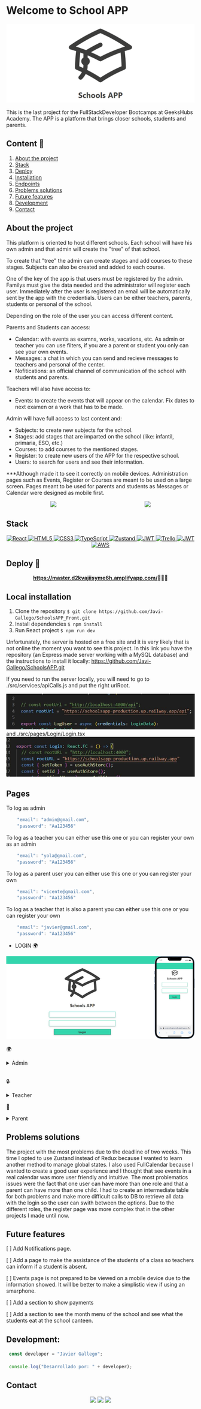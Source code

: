 # Welcome to School APP


<center><img src="./public/favicon.png"/></center>


This is the last project for the FullStackDeveloper Bootcamps at GeeksHubs Academy. The APP is a platform that brings closer schools, students and parents. 

  ## Content 📝
  <ol>
    <li><a href="#about-the-project">About the project</a></li>
    <li><a href="#stack">Stack</a></li>
    <li><a href="#deploy-🚀">Deploy</a></li>
    <li><a href="#local-installation">Installation</a></li>
    <li><a href="#endpoints">Endpoints</a></li>
    <li><a href="#problems-solutions">Problems solutions</a></li>
    <li><a href="#future-features">Future features</a></li>
    <li><a href="#development">Development</a></li>
    <li><a href="#contact">Contact</a></li>
  </ol>

## About the project

This platform is oriented to host different schools. Each school will have his own admin and that admin will create the "tree" of that school.

To create that "tree" the admin can create stages and add courses to these stages. Subjects can also be created and added to each course.

One of the key of the app is that users must be registered by the admin. Familys must give the data needed and the administrator will register each user. Immediately after the user is registered an email will be automatically sent by the app with the credentials. Users can be either teachers, parents, students or personal of the school.

Depending on the role of the user you can access different content.

Parents and Students can access:
- Calendar: with events as examns, works, vacations, etc. As admin or teacher you can use filters, if you are a parent or student you only can see your own events.
- Messages: a chat in which you can send and recieve messages to teachers and personal of the center.
- Nofitications: an official channel of communication of the school with students and parents.

Teachers will also have access to:
- Events: to create the events that will appear on the calendar. Fix dates to next examen or a work that has to be made.

Admin will have full access to last content and:
- Subjects: to create new subjects for the school.
- Stages: add stages that are imparted on the school (like: infantil, primaria, ESO, etc.)
- Courses: to add courses to the mentioned stages.
- Register: to create new users of the APP for the respective school.
- Users: to search for users and see their information.

***Although made it to see it correctly on mobile devices. Administration pages such as Events, Register or Courses are meant to be used on a large screen. Pages meant to be used for parents and students as Messages or Calendar were designed as mobile first.

<div style="display: flex; justify-content: space-around;">
<center><img src="./public/sample1.gif"/></center>
<center><img src="./public/sample2.gif"/></center>
</div>

## Stack

<div align="center">
<a href="">
    <img src="https://img.shields.io/badge/React-000000?style=for-the-badge&logo=react&logoColor=White" alt="React" />
</a>
<a href="">
    <img src="https://img.shields.io/badge/html5-%23E34F26.svg?style=for-the-badge&logo=html5&logoColor=white" alt="HTML5" />
</a>
<a href="">
    <img src="https://img.shields.io/badge/css3-FC9521.svg?style=for-the-badge&logo=css3&logoColor=white" alt="CSS3" />
</a>
<a href="">
    <img src= "https://img.shields.io/badge/TypeScript-007ACC?style=for-the-badge&logo=typescript&logoColor=white" alt="TypeScript"/>
</a>
<a href="">
    <img src="https://img.shields.io/badge/zustand-%23593d88.svg?style=for-the-badge&logo=zustand&logoColor=white" alt="Zustand" />
</a>
<a href="">
    <img src="https://img.shields.io/badge/JWT-287606?style=for-the-badge&logo=jsonwebtokens&logoColor=white" alt="JWT" />
</a>
<a href="">
    <img src="https://img.shields.io/badge/Trello-0052CC?style=for-the-badge&logo=trello&logoColor=white" alt="Trello" />
</a>
<a href="">
    <img src="https://img.shields.io/badge/photoshop-%2331A8FF.svg?style=for-the-badge&logo=adobe%20photoshop&logoColor=white" alt="JWT" />
</a>
<a href="">
    <img src="https://img.shields.io/badge/Amazon_AWS-232F3E?style=for-the-badge&logo=amazon-aws&logoColor=whitee" alt="AWS" />
</a>
 </div>

## Deploy 🚀
<div align="center">
    <a href="https://master.d2kvajiisyme6h.amplifyapp.com/"><strong>https://master.d2kvajiisyme6h.amplifyapp.com/</strong></a>🚀🚀🚀
</div>


## Local installation

1. Clone the repository
` $ git clone https://github.com/Javi-Gallego/SchoolsAPP_Front.git `
2. Install dependencies
` $ npm install `
3. Run React project
` $ npm run dev `

Unfortunately, the server is hosted on a free site and it is very likely that is not online the moment you want to see this project. In this link you have the repository (an Express made server working with a MySQL database) and the instructions to install it locally:
https://github.com/Javi-Gallego/SchoolsAPP.git

If you need to run the server locally, you will need to go to ./src/services/apiCalls.js and put the right urlRoot.
<center><img src="./public/rooturl.jpg"></center>
and ./src/pages/Login/Login.tsx
<center><img src="./public/rooturl2.jpg"></center>

## Pages

To log as admin 
``` js
    "email": "admin@gmail.com",
    "password": "Aa123456"
```
To log as a teacher you can either use this one or you can register your own as an admin
``` js
    "email": "yola@gmail.com",
    "password": "Aa123456"
```
To log as a parent user you can either use this one or you can register your own
``` js
    "email": "vicente@gmail.com",
    "password": "Aa123456"
```
To log as a teacher that is also a parent you can either use this one or you can register your own
``` js
    "email": "javier@gmail.com",
    "password": "Aa123456"
```

- LOGIN :earth_africa:

<center><img src="./public/login1.jpg"></center> 

:earth_africa: 
<details>
<summary>Admin </summary>

- MENU
<center><img src="./public/menuadmin.png"></center>

- REGISTER :earth_africa:

<center><img src="./public/register1.jpg"></center>
<center><img src="./public/register2.jpg"></center>

As you are writing in the inputs you can see if the field has an error and is not valid.

As a user can have more than one role, if you want to add a teacher that is already registered as a father you can choose the option "user already registered" and it will appear a menu to search the user.

- USERS :earth_africa:

<center><img src="./public/users.jpg"></center>

As you are writing in the inputs you can see if the field has an error and is not valid

- SUBJECTS :earth_africa:

<center><img src="./public/subjects.jpg"></center>

As you are writing in the inputs you can see if the field has an error and is not valid

- STAGES :earth_africa:

<center><img src="./public/stages.jpg"></center>

As you are writing in the inputs you can see if the field has an error and is not valid

- COURSES :earth_africa:

<center><img src="./public/courses.jpg"></center>

As you are writing in the inputs you can see if the field has an error and is not valid


</details>

</br>

:lock:

<details>

<summary>Teacher</summary>

- MENU
<center><img src="./public/menuteacher.png"></center>

- EVENTS

<center><img src="./public/navbar.jpg"></center> 

Detail of de header when a user is logged. There are three sections.

In the left we can go to "profile", "my posts", "following" and "search". In your profile you can change your first and last name, your photo, your password and you can 


</details>

:angel:

<details>

<summary>Parent</summary>

- MENU
<center><img src="./public/menuparent.png"></center>

- CALENDAR

<center><img src="./public/calendar.jpg"></center>

In this page you will see all events related to the child of the user. If parents have more than one child they will be capable of switch between them.

- MESSAGES

<div style="display: flex; justify-content: space-around;">
<center><img src="./public/messages1.png"/></center>
<center><img src="./public/messages2.png"/></center>
</div>

In this page you can see chats with teachers or personal of the school. It will consists in a search bar and all users with conversations with the actual user. If there are messages not read it will be indicated with an indicator showing the number of messages pending.



</details>

## Problems solutions
The project with the most problems due to the deadline of two weeks.
This time I opted to use Zustand instead of Redux because I wanted to learn another method to manage global states.
I also used FullCalendar because I wanted to create a good user experience and I thought that see events in a real calendar was more user friendly and intuitive.
The most problematics issues were the fact that one user can have more than one role and that a parent can have more than one child. I had to create an intermediate table for both problems and make more difficult calls to DB to retrieve all data with the login so the user can swith between the options.
Due to the different roles, the register page was more complex that in the other projects I made until now.


## Future features



[ ] Add Notifications page.

[ ] Add a page to make the assistance of the students of a class so teachers can inform if a student is absent.

[ ] Events page is not prepared to be viewed on a mobile device due to the information showed. It will be better to make a simplistic view if using an smarphone.

[ ] Add a section to show payments

[ ] Add a section to see the month menu of the school and see what the students eat at the school canteen.


## Development:

``` js
 const developer = "Javier Gallego";

 console.log("Desarrollado por: " + developer);
```  

## Contact
<div align="center">
<a href = "mailto:galgar@gmail.com"><img src="https://img.shields.io/badge/Gmail-C6362C?style=for-the-badge&logo=gmail&logoColor=white" target="_blank"></a>
<a href="https://www.linkedin.com/in/javier-gallego-dev"><img src="https://img.shields.io/badge/-LinkedIn-%230077B5?style=for-the-badge&logo=linkedin&logoColor=white"></a>
<a href="https://github.com/Javi-Gallego"><img src="https://img.shields.io/badge/github-24292F?style=for-the-badge&logo=github&logoColor=white" target="_blank"></a>
</div>